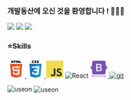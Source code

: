 ### 개발동산에 오신 것을 환영합니다 ! 🎡🎠✨
<a href="" target="_blank"><img src="https://img.shields.io/badge/Blog-FF8800?style=flat-square&logo=Storyblok&logoColor=ffffff"/></a>
<a href="" target="_blank"><img src="https://img.shields.io/badge/yoosk4986@gmail.com-EA4335?style=flat-square&logo=Gmail&logoColor=ffffff"/></a>
<a href="https://github.com/useon" target="_blank"><img src="https://img.shields.io/badge/GitHub-181717?style=flat-square&logo=GitHub&logoColor=#181717"/></a>

### ⭐Skills


<p align="left">
</p>

<!-- <h3 align="left">Languages and Tools:</h3> -->
<p align="left"> 
  <a href="https://www.w3.org/html/" target="_blank" rel="noreferrer"> <img src="https://raw.githubusercontent.com/devicons/devicon/master/icons/html5/html5-original-wordmark.svg" alt="html5" width="40" height="40"/> </a> <a href="https://developer.mozilla.org/en-US/docs/Web/JavaScript" target="_blank" rel="noreferrer">
  <a href="https://www.w3schools.com/css/" target="_blank" rel="noreferrer"> <img src="https://raw.githubusercontent.com/devicons/devicon/master/icons/css3/css3-original-wordmark.svg" alt="css3" width="40" height="40"/> </a> 
  <img src="https://raw.githubusercontent.com/devicons/devicon/master/icons/javascript/javascript-original.svg" alt="javascript" width="40" height="40"/> </a> 
 <img src="https://profilinator.rishav.dev/skills-assets/react-original-wordmark.svg" alt="React" height="40"/>
 <a href="https://getbootstrap.com" target="_blank" rel="noreferrer"> <img src="https://raw.githubusercontent.com/devicons/devicon/master/icons/bootstrap/bootstrap-plain-wordmark.svg" alt="bootstrap" width="40" height="40"/> </a>
 <a href="https://git-scm.com/" target="_blank" rel="noreferrer"> <img src="https://www.vectorlogo.zone/logos/git-scm/git-scm-icon.svg" alt="git" width="40" height="40"/> </a>
</p>


<p><img align="left" src="https://github-readme-stats.vercel.app/api/top-langs?username=useon&show_icons=true&locale=en&layout=compact" alt="useon" /></p>

<p>&nbsp;<img align="center" src="https://github-readme-stats.vercel.app/api?username=useon&show_icons=true&locale=en" alt="useon" /></p>

<!--
**useon/useon** is a ✨ _special_ ✨ repository because its `README.md` (this file) appears on your GitHub profile.

Here are some ideas to get you started:

- 🔭 I’m currently working on ...
- 🌱 I’m currently learning ...
- 👯 I’m looking to collaborate on ...
- 🤔 I’m looking for help with ...
- 💬 Ask me about ...
- 📫 How to reach me: ...
- 😄 Pronouns: ...
- ⚡ Fun fact: ...
-->
